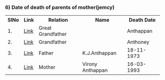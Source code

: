


### 6) Date of death of parents of mother(jemcy)
<table>
<tr><th>SlNo</th><th>Link</th><th>Relation</th><th>Name</th><th>Death Date</th></tr>
  <tr><td>1.</td><td><a href="">Link</a></td><td>Great Grandfather</td><td></td><td>Anthappan</td></tr>
  <tr><td>2.</td><td><a href="">Link</a></td><td>Grandfather</td><td></td><td>Anthoney</td></tr> 
  <tr><td>3.</td><td><a href="">Link</a></td><td>Father</td><td>K.J.Anthappan</td><td>18-11-1973</td></tr>
  <tr><td>4.</td><td><a href="">Link</a></td><td>Mother</td><td>Virony Anthappan</td><td>16-03-1993</td></tr>
</table>
